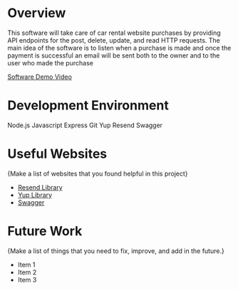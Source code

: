 # Overview

This software will take care of car rental website purchases by providing API endpoints for the post, delete, update, and read HTTP requests. The main idea of the software is to listen when a purchase is made and once the payment is successful an email will be sent both to the owner and to the user who made the purchase

[Software Demo Video](http://youtube.link.goes.here)

# Development Environment

Node.js
Javascript
Express
Git
Yup
Resend
Swagger

# Useful Websites

{Make a list of websites that you found helpful in this project}

- [Resend Library](https://resend.com/docs/introduction)
- [Yup Library](https://www.jsdocs.io/package/yup)
- [Swagger](https://swagger.io/docs/)

# Future Work

{Make a list of things that you need to fix, improve, and add in the future.}

- Item 1
- Item 2
- Item 3
